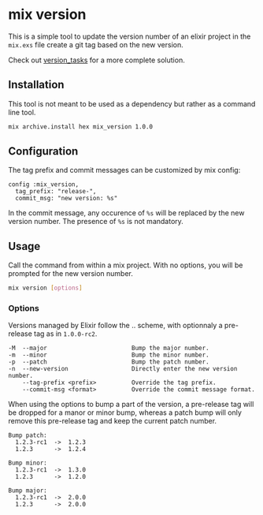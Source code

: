 # mix version

<!-- :title: -->

This is a simple tool to update the version number of an elixir project in the `mix.exs` file create a git tag based on the new version.

Check out [version_tasks](https://hex.pm/packages/version_tasks) for a more complete solution.

## Installation

This tool is not meant to be used as a dependency but rather as a command line tool.

```bash
mix archive.install hex mix_version 1.0.0
```

## Configuration

The tag prefix and commit messages can be customized by mix config:

```
config :mix_version,
  tag_prefix: "release-",
  commit_msg: "new version: %s"
```

In the commit message, any occurence of `%s` will be replaced by the new version number. The presence of `%s` is not mandatory.

## Usage

Call the command from within a mix project. With no options, you will be prompted for the new version number.

```bash
mix version [options]
```

### Options

Versions managed by Elixir follow the <major>.<minor>.<patch> scheme, with optionnaly a pre-release tag as in `1.0.0-rc2`.

```
-M  --major                        Bump the major number.
-m  --minor                        Bump the minor number.
-p  --patch                        Bump the patch number.
-n  --new-version                  Directly enter the new version number.
    --tag-prefix <prefix>          Override the tag prefix.
    --commit-msg <format>          Override the commit message format.
```

When using the options to bump a part of the version, a pre-release tag will be dropped for a manor or minor bump, whereas a patch bump will only remove this pre-release tag and keep the current patch number.

```
Bump patch:
  1.2.3-rc1  ->  1.2.3
  1.2.3      ->  1.2.4

Bump minor:
  1.2.3-rc1  ->  1.3.0
  1.2.3      ->  1.2.0

Bump major:
  1.2.3-rc1  ->  2.0.0
  1.2.3      ->  2.0.0
```
